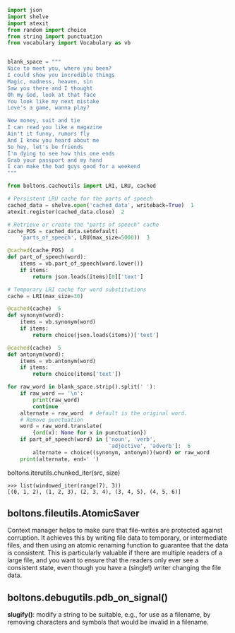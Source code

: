 ```Python
import json
import shelve
import atexit
from random import choice
from string import punctuation
from vocabulary import Vocabulary as vb


blank_space = """
Nice to meet you, where you been?
I could show you incredible things
Magic, madness, heaven, sin
Saw you there and I thought
Oh my God, look at that face
You look like my next mistake
Love's a game, wanna play?

New money, suit and tie
I can read you like a magazine
Ain't it funny, rumors fly
And I know you heard about me
So hey, let's be friends
I'm dying to see how this one ends
Grab your passport and my hand
I can make the bad guys good for a weekend
"""

from boltons.cacheutils import LRI, LRU, cached

# Persistent LRU cache for the parts of speech
cached_data = shelve.open('cached_data', writeback=True)  1
atexit.register(cached_data.close)  2

# Retrieve or create the "parts of speech" cache
cache_POS = cached_data.setdefault(
    'parts_of_speech', LRU(max_size=5000))  3

@cached(cache_POS)  4
def part_of_speech(word):
    items = vb.part_of_speech(word.lower())
    if items:
        return json.loads(items)[0]['text']

# Temporary LRI cache for word substitutions
cache = LRI(max_size=30)

@cached(cache)  5
def synonym(word):
    items = vb.synonym(word)
    if items:
        return choice(json.loads(items))['text']

@cached(cache)  5
def antonym(word):
    items = vb.antonym(word)
    if items:
        return choice(items['text'])

for raw_word in blank_space.strip().split(' '):
    if raw_word == '\n':
        print(raw_word)
        continue
    alternate = raw_word  # default is the original word.
    # Remove punctuation
    word = raw_word.translate(
        {ord(x): None for x in punctuation})
    if part_of_speech(word) in ['noun', 'verb',
                                'adjective', 'adverb']:  6
        alternate = choice((synonym, antonym))(word) or raw_word
    print(alternate, end=' ')


```


boltons.iterutils.chunked_iter(src, size)



```
>>> list(windowed_iter(range(7), 3))
[(0, 1, 2), (1, 2, 3), (2, 3, 4), (3, 4, 5), (4, 5, 6)]

```

## boltons.fileutils.AtomicSaver 

Context manager helps to make sure that file-writes are protected against corruption. It achieves this by writing file data to temporary, or intermediate files, and then using an atomic renaming function to guarantee that the data is consistent. This is particularly valuable if there are multiple readers of a large file, and you want to ensure that the readers only ever see a consistent state, even though you have a (single!) writer changing the file data.

## boltons.debugutils.pdb_on_signal()

**slugify()**: modify a string to be suitable, e.g., for use as a filename, by removing characters and symbols that would be invalid in a filename.





